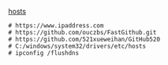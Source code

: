  [hosts](https://github.com/ineo6/hosts)

```
# https://www.ipaddress.com
# https://github.com/ouczbs/FastGithub.git
# https://github.com/521xueweihan/GitHub520
# C:/windows/system32/drivers/etc/hosts
# ipconfig /flushdns
```